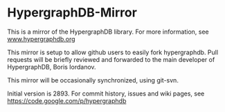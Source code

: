 HypergraphDB-Mirror
===================

This is a mirror of the HypergraphDB library. For more information, see www.hypergraphdb.org

This mirror is setup to allow github users to easily fork hypergraphdb. Pull requests will be briefly reviewed and forwarded to the main developer of HypergraphDB, Boris Iordanov.

This mirror will be occasionally synchronized, using git-svn.

Initial version is 2893. For commit history, issues and wiki pages, see https://code.google.com/p/hypergraphdb
